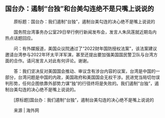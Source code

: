 ## 国台办：遏制“台独”和台美勾连绝不是只嘴上说说的
　　原标题：国台办：我们遏制“台独”，遏制台美勾连的决心绝不是嘴上说说的

　　国务院台湾事务办公室29日举行例行新闻发布会，发言人朱凤莲就近期岛内热点话题回应。

　　问：有外媒报道，美国众议院通过了“2022财年国防授权法案”，该法案建议邀请台湾参与2022年环太平洋军演，甚至还提出要加强美国国民警卫队与台湾方面的合作。请问发言人对此有何评论。谢谢。

　　答：我们坚决反对美国国会推动、审议含有涉台内容的议案，台湾是中国的一部分，台湾问题是中国的内政，美国政府和美国国会无权干涉。民进党当局切勿误判形势，任何企图依靠外部势力谋“独”的行径终将是失败的。我们遏制“台独”，遏制台美勾连的决心绝不是嘴上说说的。

　　[原标题]国台办：我们遏制“台独”，遏制台美勾连的决心绝不是嘴上说说的

　　来源 | 海外网

